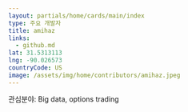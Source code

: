 ```yaml
---
layout: partials/home/cards/main/index
type: 주요 개발자
title: amihaz
links:
  - github.md
lat: 31.5313113
lng: -90.026573
countryCode: US
image: /assets/img/home/contributors/amihaz.jpeg
---
```


관심분야: Big data, options trading
